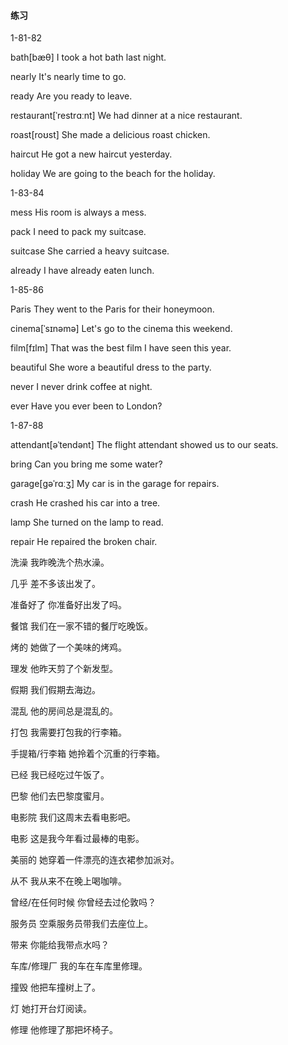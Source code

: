 #### 练习

1-81-82

bath[bæθ]	I took a hot bath last night.

nearly	It's nearly time to go.

ready	Are you ready to leave.

restaurant[ˈrestrɑːnt]	We had dinner at a nice restaurant.

roast[roʊst]	She made a delicious roast chicken.

haircut	He got a new haircut yesterday.

holiday	We are going to the beach for the holiday.

1-83-84

mess	His room is always a mess.

pack	I need to pack my suitcase.

suitcase	She carried a heavy suitcase.

already	I have already eaten lunch.

1-85-86

Paris	They went to the Paris for their honeymoon.

cinema[ˈsɪnəmə]	Let's go to the cinema this weekend.

film[fɪlm]	That was the best film I have seen this year.

beautiful	She wore a beautiful dress to the party.

never	I never drink coffee at night.

ever	Have you ever been to London?

1-87-88

attendant[əˈtendənt]	The flight attendant showed us to our seats.

bring	Can you bring me some water?

garage[ɡəˈrɑːʒ]	My car is in the garage for repairs.

crash	He crashed his car into a tree.

lamp	She turned on the lamp to read.

repair	He repaired the broken chair.



洗澡	我昨晚洗个热水澡。

几乎	差不多该出发了。

准备好了	你准备好出发了吗。

餐馆	我们在一家不错的餐厅吃晚饭。

烤的	她做了一个美味的烤鸡。

理发	他昨天剪了个新发型。

假期	我们假期去海边。

混乱	他的房间总是混乱的。

打包	我需要打包我的行李箱。

手提箱/行李箱	她拎着个沉重的行李箱。

已经	我已经吃过午饭了。



巴黎	他们去巴黎度蜜月。

电影院	我们这周末去看电影吧。

电影	这是我今年看过最棒的电影。

美丽的	她穿着一件漂亮的连衣裙参加派对。

从不	我从来不在晚上喝咖啡。

曾经/在任何时候	你曾经去过伦敦吗？

服务员	空乘服务员带我们去座位上。

带来	你能给我带点水吗？

车库/修理厂	我的车在车库里修理。

撞毁	他把车撞树上了。

灯	她打开台灯阅读。

修理	他修理了那把坏椅子。